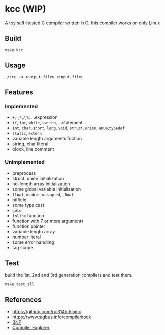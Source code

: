 # kcc (WIP)

A toy self-hosted C compiler written in C, this compiler works on only Linux

## Build
```
make kcc
```

## Usage
```
./kcc -o <output-file> <input-file>
```

## Features
### Implemented
+ `+`,`-`,`*`,`/`,`%`, ...expression
+ `if`, `for`, `while`, `switch`, ...statement
+ `int`, `char`, `short`, `long`, `void`, `struct`, `union`, `enum`,`typedef`
+ `static`, `extern`
+ variable length arguments fuction
+ string, char literal
+ block, line comment

### Unimplemented
+ preprocess
+ struct, union initialization
+ no-length array initialization
+ some global variable initialization
+ `float`, `double`, `unsigned`, `_Bool`
+ bitfield
+ some type cast
+ `goto`
+ `inline` function
+ function with 7 or more arguments
+ function pointer
+ variable length array
+ number literal
+ some error handling
+ tag scope

## Test
build the 1st, 2nd and 3rd generation compilers and test them.
```
make test_all
```

## References
+ https://github.com/rui314/chibicc
+ https://www.sigbus.info/compilerbook
+ [BNF](https://cs.wmich.edu/~gupta/teaching/cs4850/sumII06/The%20syntax%20of%20C%20in%20Backus-Naur%20form.htm)
+ [Compiler Explorer](https://godbolt.org/)